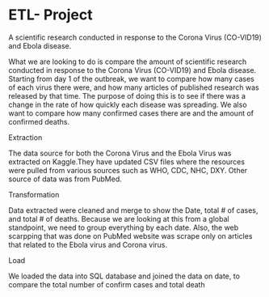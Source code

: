
# ETL- Project

A scientific research conducted in response to the Corona Virus (CO-VID19) and Ebola disease.

What we are looking to do is compare the amount of scientific research conducted in response to the Corona Virus (CO-VID19) and Ebola disease. Starting from day 1 of the outbreak, we want to compare how many cases of each virus there were, and how many articles of published research was released by that time. The purpose of doing this is to see if there was a change in the rate of how quickly each disease was spreading. We also want to compare how many confirmed cases there are and the amount of confirmed deaths.

Extraction

The data source for both the Corona Virus and the Ebola Virus was extracted on Kaggle.They have updated CSV files where the resources were pulled from various sources such as WHO, CDC, NHC, DXY. Other source of data was from PubMed. 

Transformation

Data extracted were cleaned and merge to show the Date, total # of cases, and total # of deaths. Because we are looking at this from a global standpoint, we need to group everything by each date.
Also, the web scarpping that was done on PubMed website was scrape only on articles that related to the Ebola virus and Corona virus.

Load

We loaded the data into SQL database and joined the data on date, to compare the total number of confirm cases and total death
